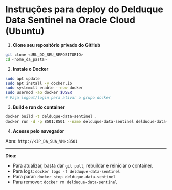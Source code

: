 # Instruções para deploy do Delduque Data Sentinel na Oracle Cloud (Ubuntu)

1. **Clone seu repositório privado do GitHub**

```bash
git clone <URL_DO_SEU_REPOSITORIO>
cd <nome_da_pasta>
```

2. **Instale o Docker**

```bash
sudo apt update
sudo apt install -y docker.io
sudo systemctl enable --now docker
sudo usermod -aG docker $USER
# Faça logout/login para ativar o grupo docker
```

3. **Build e run do container**

```bash
docker build -t delduque-data-sentinel .
docker run -d -p 8501:8501 --name delduque-data-sentinel delduque-data-sentinel
```

4. **Acesse pelo navegador**

Abra: `http://<IP_DA_SUA_VM>:8501`

---

**Dica:**
- Para atualizar, basta dar `git pull`, rebuildar e reiniciar o container.
- Para logs: `docker logs -f delduque-data-sentinel`
- Para parar: `docker stop delduque-data-sentinel`
- Para remover: `docker rm delduque-data-sentinel`
